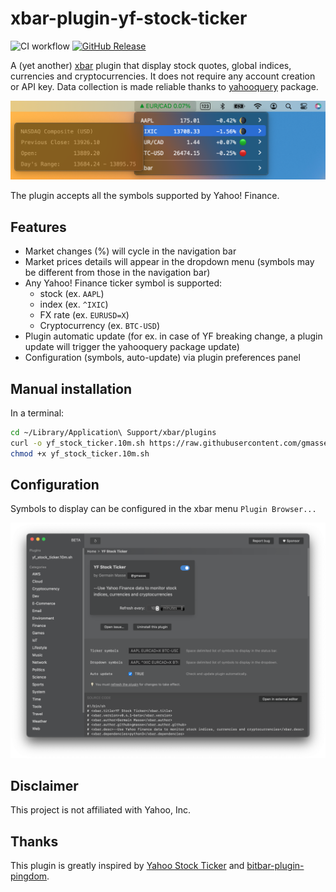 # xbar-plugin-yf-stock-ticker
![CI workflow](https://github.com/gmasse/xbar-plugin-yf-stock-ticker/actions/workflows/ci.yml/badge.svg)
[![GitHub Release](https://img.shields.io/github/release/gmasse/xbar-plugin-yf-stock-ticker.svg?style=flat)](https://github.com/gmasse/xbar-plugin-yf-stock-ticker/releases)

A (yet another) [xbar](https://xbarapp.com) plugin that display stock quotes, global indices, currencies and cryptocurrencies.
It does not require any account creation or API key. Data collection is made reliable thanks to [yahooquery](https://yahooquery.dpguthrie.com) package.

![Screenshot of the plugin](/assets/screenshot2_yf_stock_sticker.png)

The plugin accepts all the symbols supported by Yahoo! Finance.

## Features
- Market changes (%) will cycle in the navigation bar
- Market prices details will appear in the dropdown menu (symbols may be different from those in the navigation bar)
- Any Yahoo! Finance ticker symbol is supported:
  - stock (ex. `AAPL`)
  - index (ex. `^IXIC`)
  - FX rate (ex. `EURUSD=X`)
  - Cryptocurrency (ex. `BTC-USD`)
- Plugin automatic update (for ex. in case of YF breaking change, a plugin update will trigger the yahooquery package update)
- Configuration (symbols, auto-update) via plugin preferences panel

## Manual installation
In a terminal:
```sh
cd ~/Library/Application\ Support/xbar/plugins
curl -o yf_stock_ticker.10m.sh https://raw.githubusercontent.com/gmasse/xbar-plugin-yf-stock-ticker/main/yf_stock_ticker/yf_stock_ticker.sh
chmod +x yf_stock_ticker.10m.sh
```

## Configuration
Symbols to display can be configured in the xbar menu `Plugin Browser...`

![Screenshot of the plugin browser](/assets/screenshot_xbar_plugin_browser.png)

## Disclaimer
This project is not affiliated with Yahoo, Inc.

## Thanks
This plugin is greatly inspired by [Yahoo Stock Ticker](https://github.com/longpdo/bitbar-plugins-custom#yahoo-stock-ticker) and [bitbar-plugin-pingdom](https://github.com/infothrill/bitbar-plugin-pingdom).
